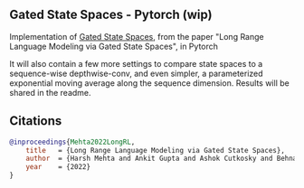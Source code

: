 ## Gated State Spaces - Pytorch (wip)

Implementation of <a href="https://arxiv.org/abs/2206.13947">Gated State Spaces</a>, from the paper "Long Range Language Modeling via Gated State Spaces", in Pytorch

It will also contain a few more settings to compare state spaces to a sequence-wise depthwise-conv, and even simpler, a parameterized exponential moving average along the sequence dimension. Results will be shared in the readme.

## Citations

```bibtex
@inproceedings{Mehta2022LongRL,
    title   = {Long Range Language Modeling via Gated State Spaces},
    author  = {Harsh Mehta and Ankit Gupta and Ashok Cutkosky and Behnam Neyshabur},
    year    = {2022}
}
```
